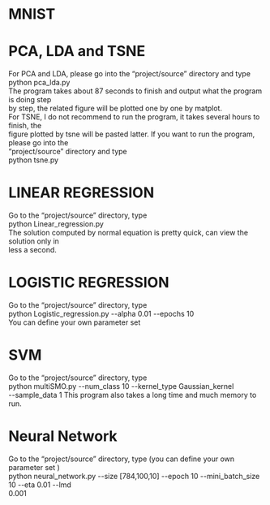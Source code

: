 # MNIST

# PCA, LDA and TSNE                                          
For PCA and LDA, please go into the “project/source” directory and type                     
python pca_lda.py                     
The program takes about 87 seconds to finish and output what the program is doing step                         
by step, the related figure will be plotted one by one by matplot.                             
For TSNE, I do not recommend to run the program, it takes several hours to finish, the                  
figure plotted by tsne will be pasted latter. If you want to run the program, please go into the                        
“project/source” directory and type                      
python tsne.py

# LINEAR REGRESSION                   
Go to the “project/source” directory, type                        
python Linear_regression.py                        
The solution computed by normal equation is pretty quick, can view the solution only in                        
less a second.               

# LOGISTIC REGRESSION                   
Go to the “project/source” directory, type                            
python Logistic_regression.py --alpha 0.01 --epochs 10                         
You can define your own parameter set                        

# SVM                                  
Go to the “project/source” directory, type                      
python multiSMO.py --num_class 10 --kernel_type Gaussian_kernel                          
--sample_data 1 This program also takes a long time and much memory to run.                        

# Neural Network                          
Go to the “project/source” directory, type (you can define your own parameter set )                      
python neural_network.py --size [784,100,10] --epoch 10 --mini_batch_size 10 --eta 0.01 --lmd                     
0.001 
